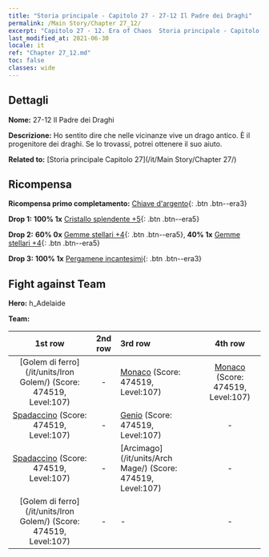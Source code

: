 ```yaml
---
title: "Storia principale - Capitolo 27 - 27-12 Il Padre dei Draghi"
permalink: /Main Story/Chapter 27_12/
excerpt: "Capitolo 27 - 12. Era of Chaos  Storia principale - Capitolo 27_12. 27-12 Il Padre dei Draghi"
last_modified_at: 2021-06-30
locale: it
ref: "Chapter 27_12.md"
toc: false
classes: wide
---
```


## Dettagli

 **Nome:** 27-12 Il Padre dei Draghi

 **Descrizione:** Ho sentito dire che nelle vicinanze vive un drago antico. È il progenitore dei draghi. Se lo trovassi, potrei ottenere il suo aiuto.

 **Related to:** [Storia principale Capitolo 27](/it/Main Story/Chapter 27/)

## Ricompensa

 **Ricompensa primo completamento:** [Chiave d'argento](/ItemsIT/con_693/){: .btn .btn--era3}

 **Drop 1:** **100% 1x** [Cristallo splendente +5](/ItemsIT/mat_101/){: .btn .btn--era5}

 **Drop 2:** **60% 0x** [Gemme stellari +4](/ItemsIT/mat_93/){: .btn .btn--era5}, **40% 1x** [Gemme stellari +4](/ItemsIT/mat_93/){: .btn .btn--era5}

 **Drop 3:** **100% 1x** [Pergamene incantesimi](/ItemsIT/con_694/){: .btn .btn--era3}


## Fight against Team
 **Hero:** h_Adelaide

 **Team:**


  | 1st row | 2nd row | 3rd row | 4th row |
  |:----:|:----:|:----|:----:|
  | [Golem di ferro](/it/units/Iron Golem/) (Score: 474519, Level:107)  | - | [Monaco](/it/units/Monk/) (Score: 474519, Level:107)  | [Monaco](/it/units/Monk/) (Score: 474519, Level:107)  |
  | [Spadaccino](/it/units/Swordsman/) (Score: 474519, Level:107)  | - | [Genio](/it/units/Genie/) (Score: 474519, Level:107)  | - |
  | [Spadaccino](/it/units/Swordsman/) (Score: 474519, Level:107)  | - | [Arcimago](/it/units/Arch Mage/) (Score: 474519, Level:107)  | - |
  | [Golem di ferro](/it/units/Iron Golem/) (Score: 474519, Level:107)  | - | - | - |


